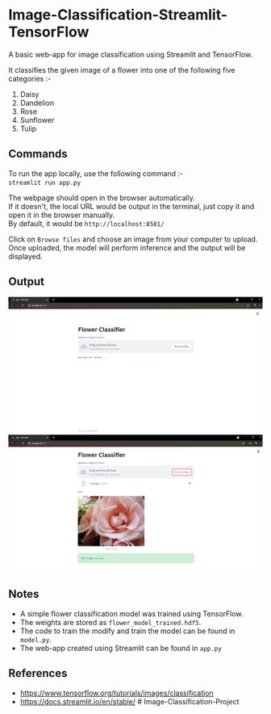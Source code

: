 # Image-Classification-Streamlit-TensorFlow
A basic web-app for image classification using Streamlit and TensorFlow.

It classifies the given image of a flower into one of the following five categories :-  
1. Daisy
2. Dandelion
3. Rose
4. Sunflower
5. Tulip

## Commands

To run the app locally, use the following command :-  
`streamlit run app.py`  

The webpage should open in the browser automatically.  
If it doesn't, the local URL would be output in the terminal, just copy it and open it in the browser manually.  
By default, it would be `http://localhost:8501/`  

Click on `Browse files` and choose an image from your computer to upload.  
Once uploaded, the model will perform inference and the output will be displayed.  

## Output

<img src ='misc/sample_home_page.png' width = 700>  

<img src ='misc/sample_output.png' width = 700>


## Notes
* A simple flower classification model was trained using TensorFlow.  
* The weights are stored as `flower_model_trained.hdf5`.  
* The code to train the modify and train the model can be found in `model.py`.  
* The web-app created using Streamlit can be found in `app.py`


## References

* https://www.tensorflow.org/tutorials/images/classification
* https://docs.streamlit.io/en/stable/
#   I m a g e - C l a s s i f i c a t i o n - P r o j e c t 
 
 
